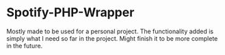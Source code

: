 # Spotify-PHP-Wrapper

Mostly made to be used for a personal project. The functionality added is simply what I need so far in the project.
Might finish it to be more complete in the future.